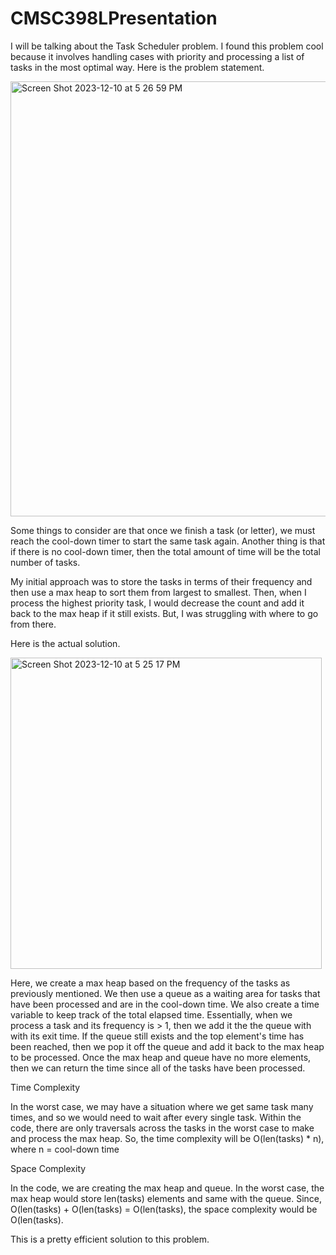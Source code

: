 # CMSC398LPresentation

I will be talking about the Task Scheduler problem. I found this problem cool because it involves handling cases with priority and processing a list of tasks in the most optimal way. Here is the problem statement.


<img width="696" alt="Screen Shot 2023-12-10 at 5 26 59 PM" src="https://github.com/sakethkura/CMSC398LPresentation/assets/49348685/09034027-04a5-4426-96c3-7889d947997d">


Some things to consider are that once we finish a task (or letter), we must reach the cool-down timer to start the same task again. Another thing is that if there is no cool-down timer, then the total amount of time will be the total number of tasks.

My initial approach was to store the tasks in terms of their frequency and then use a max heap to sort them from largest to smallest. Then, when I process the highest priority task, I would decrease the count and add it back to the max heap if it still exists. But, I was struggling with where to go from there.

Here is the actual solution.

<img width="498" alt="Screen Shot 2023-12-10 at 5 25 17 PM" src="https://github.com/sakethkura/CMSC398LPresentation/assets/49348685/b058e642-b8f4-4c71-a2b0-7fe563d6efa9">

Here, we create a max heap based on the frequency of the tasks as previously mentioned. We then use a queue as a waiting area for tasks that have been processed and are in the cool-down time. We also create a time variable to keep track of the total elapsed time. Essentially, when we process a task and its frequency is > 1, then we add it the the queue with with its exit time. If the queue still exists and the top element's time has been reached, then we pop it off the queue and add it back to the max heap to be processed. Once the max heap and queue have no more elements, then we can return the time since all of the tasks have been processed. 

Time Complexity

In the worst case, we may have a situation where we get same task many times, and so we would need to wait after every single task. Within the code, there are only traversals across the tasks in the worst case to make and process the max heap. So, the time complexity will be O(len(tasks) * n), where n = cool-down time

Space Complexity

In the code, we are creating the max heap and queue. In the worst case, the max heap would store len(tasks) elements and same with the queue. Since, O(len(tasks) + O(len(tasks) = O(len(tasks), the space complexity would be O(len(tasks).

This is a pretty efficient solution to this problem. 











